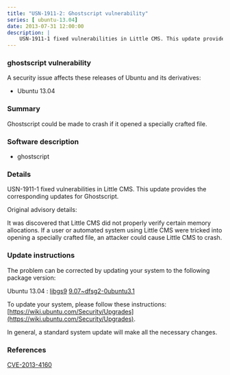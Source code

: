 ```yaml
---
title: "USN-1911-2: Ghostscript vulnerability"
series: [ ubuntu-13.04]
date: 2013-07-31 12:00:00
description: |
    USN-1911-1 fixed vulnerabilities in Little CMS. This update provides the corresponding updates for Ghostscript.
--- 
```

 
### ghostscript vulnerability

A security issue affects these releases of Ubuntu and its derivatives:

* Ubuntu 13.04

### Summary

Ghostscript could be made to crash if it opened a specially crafted file. 

### Software description

* ghostscript 

### Details

USN-1911-1 fixed vulnerabilities in Little CMS. This update provides the corresponding updates for Ghostscript.

Original advisory details:

 It was discovered that Little CMS did not properly verify certain memory allocations. If a user or automated system using Little CMS were tricked into opening a specially crafted file, an attacker could cause Little CMS to crash. 

### Update instructions

The problem can be corrected by updating your system to the following package version:

Ubuntu 13.04
 : [libgs9](https://launchpad.net/ubuntu/+source/ghostscript) <span> [9.07~dfsg2-0ubuntu3.1](https://launchpad.net/ubuntu/+source/ghostscript/9.07~dfsg2-0ubuntu3.1) </span> 

To update your system, please follow these instructions: [https://wiki.ubuntu.com/Security/Upgrades](https://wiki.ubuntu.com/Security/Upgrades).

In general, a standard system update will make all the necessary changes. 

### References

 [CVE-2013-4160](http://people.ubuntu.com/~ubuntu-security/cve/CVE-2013-4160)
 
